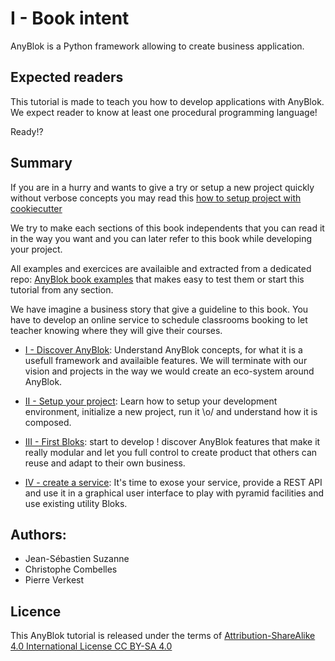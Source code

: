 # I - Book intent

AnyBlok is a Python framework allowing to create business application.


## Expected readers

This tutorial is made to teach you how to develop applications with
AnyBlok. We expect reader to know at least one procedural programming
language!

Ready!?

## Summary

If you are in a hurry and wants to give a try or setup a new project
quickly without verbose concepts you may read this [how to setup
project with cookiecutter](02_project/02_cookiecutter.md)

We try to make each sections of this book independents that you
can read it in the way you want and you can later refer to this
book while developing your project.

All examples and exercices are availaible and extracted from a dedicated repo:
[AnyBlok book examples][anyblok_book_examples] that makes easy to test them or
start this tutorial from any section.

We have imagine a business story that give a guideline to this book. You have
to develop an online service to schedule classrooms booking to let teacher
knowing where they will give their courses.

* [I - Discover AnyBlok](01_discovery/README.md): Understand AnyBlok concepts,
  for what it is a usefull framework and availaible features. We will
  terminate with our vision and projects in the way we would create
  an eco-system around AnyBlok.

* [II - Setup your project](02_project/README.md): Learn how to setup your
  development environment, initialize a new project, run it \o/ and understand
  how it is composed.

* [III - First Bloks](blok/README.md): start to develop !
  discover AnyBlok features that make it really modular and let you full
  control to create product that others can reuse and adapt to their own
  business.

* [IV - create a service](04_service/README.md): It's time to exose your
  service, provide a REST API and use it in a  graphical user interface
  to play with pyramid facilities and use existing utility Bloks.


## Authors:

* Jean-Sébastien Suzanne
* Christophe Combelles
* Pierre Verkest

## Licence

This AnyBlok tutorial is released under the terms of
[Attribution-ShareAlike 4.0 International License CC BY-SA 4.0](
https://creativecommons.org/licenses/by-sa/4.0/)

[anyblok_book_examples]: https://github.com/anyblok/anyblok-book-examples
